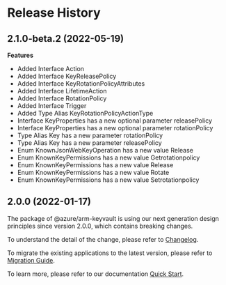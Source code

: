 # Release History
    
## 2.1.0-beta.2 (2022-05-19)
    
**Features**

  - Added Interface Action
  - Added Interface KeyReleasePolicy
  - Added Interface KeyRotationPolicyAttributes
  - Added Interface LifetimeAction
  - Added Interface RotationPolicy
  - Added Interface Trigger
  - Added Type Alias KeyRotationPolicyActionType
  - Interface KeyProperties has a new optional parameter releasePolicy
  - Interface KeyProperties has a new optional parameter rotationPolicy
  - Type Alias Key has a new parameter rotationPolicy
  - Type Alias Key has a new parameter releasePolicy
  - Enum KnownJsonWebKeyOperation has a new value Release
  - Enum KnownKeyPermissions has a new value Getrotationpolicy
  - Enum KnownKeyPermissions has a new value Release
  - Enum KnownKeyPermissions has a new value Rotate
  - Enum KnownKeyPermissions has a new value Setrotationpolicy
    
    
## 2.0.0 (2022-01-17)

The package of @azure/arm-keyvault is using our next generation design principles since version 2.0.0, which contains breaking changes.

To understand the detail of the change, please refer to [Changelog](https://aka.ms/js-track2-changelog).

To migrate the existing applications to the latest version, please refer to [Migration Guide](https://aka.ms/js-track2-migration-guide).

To learn more, please refer to our documentation [Quick Start](https://aka.ms/js-track2-quickstart).

